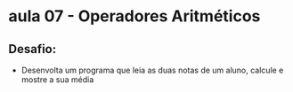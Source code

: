 # aula 07 - Operadores Aritméticos

## Desafio:
- Desenvolta um programa que leia as duas notas de um aluno, calcule e mostre a sua média